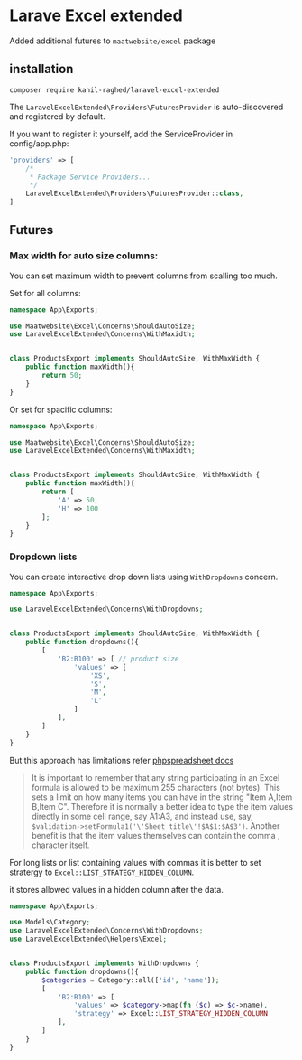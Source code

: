 # Larave Excel extended

Added additional futures to `maatwebsite/excel` package

## installation

```
composer require kahil-raghed/laravel-excel-extended
```

The `LaravelExcelExtended\Providers\FuturesProvider` is auto-discovered and registered by default.

If you want to register it yourself, add the ServiceProvider in config/app.php:

```php
'providers' => [
    /*
     * Package Service Providers...
     */
    LaravelExcelExtended\Providers\FuturesProvider::class,
]

```

## Futures

### Max width for auto size columns:

You can set maximum width to prevent columns from scalling too much.


Set for all columns:

```php
namespace App\Exports;

use Maatwebsite\Excel\Concerns\ShouldAutoSize;
use LaravelExcelExtended\Concerns\WithMaxidth;


class ProductsExport implements ShouldAutoSize, WithMaxWidth {
    public function maxWidth(){
        return 50;
    }
}
```

Or set for spacific columns:
```php
namespace App\Exports;

use Maatwebsite\Excel\Concerns\ShouldAutoSize;
use LaravelExcelExtended\Concerns\WithMaxidth;


class ProductsExport implements ShouldAutoSize, WithMaxWidth {
    public function maxWidth(){
        return [
            'A' => 50,
            'H' => 100
        ];
    }
}
```

### Dropdown lists

You can create interactive drop down lists using `WithDropdowns` concern.



```php
namespace App\Exports;

use LaravelExcelExtended\Concerns\WithDropdowns;


class ProductsExport implements ShouldAutoSize, WithMaxWidth {
    public function dropdowns(){
        [
            'B2:B100' => [ // product size
                'values' => [
                    'XS',
                    'S',
                    'M',
                    'L'
                ]
            ],
        ]
    }
}
```
But this approach has limitations refer [phpspreadsheet docs](https://phpspreadsheet.readthedocs.io/en/latest/topics/recipes/#setting-data-validation-on-a-cell)

>It is important to remember that any string participating in an Excel formula is allowed to be maximum 255 characters (not bytes). This sets a limit on how many items you can have in the string "Item A,Item B,Item C". Therefore it is normally a better idea to type the item values directly in some cell range, say A1:A3, and instead use, say, ```$validation->setFormula1('\'Sheet title\'!$A$1:$A$3')```. Another benefit is that the item values themselves can contain the comma , character itself.

For long lists or list containing values with commas it is better to set stratergy to `Excel::LIST_STRATEGY_HIDDEN_COLUMN`.


it stores allowed values in a hidden column after the data.

```php
namespace App\Exports;

use Models\Category;
use LaravelExcelExtended\Concerns\WithDropdowns;
use LaravelExcelExtended\Helpers\Excel;


class ProductsExport implements WithDropdowns {
    public function dropdowns(){
        $categories = Category::all(['id', 'name']);
        [
            'B2:B100' => [
                'values' => $category->map(fn ($c) => $c->name),
                'strategy' => Excel::LIST_STRATEGY_HIDDEN_COLUMN
            ],
        ]
    }
}
```